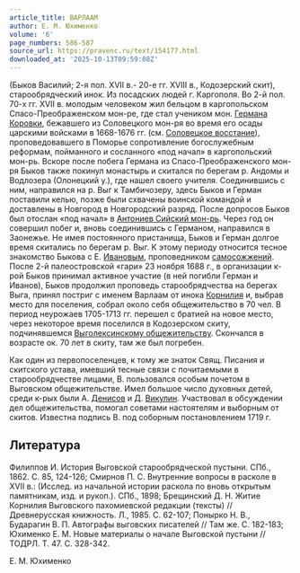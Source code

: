 ```yaml
---
article_title: ВАРЛААМ
author: Е. М. Юхименко
volume: '6'
page_numbers: 586-587
source_url: https://pravenc.ru/text/154177.html
downloaded_at: '2025-10-13T09:59:08Z'
---
```


(Быков Василий; 2-я пол. XVII в.- 20-е гг. XVIII в., Кодозерский скит), старообрядческий инок. Из посадских людей г. Каргополя. Во 2-й пол. 70-х гг. XVII в. молодым человеком жил бельцом в каргопольском Спасо-Преображенском мон-ре, где стал учеником мон. [Германа Коровки](<https://pravenc.ru/text/Германа Коровки.html>), бежавшего из Соловецкого мон-ря во время его осады царскими войсками в 1668-1676 гг. (см. [Соловецкое восстание](<https://pravenc.ru/text/Соловецкое восстание.html>)), проповедовавшего в Поморье сопротивление богослужебным реформам, пойманного и сосланного «под начал» в каргопольский мон-рь. Вскоре после побега Германа из Спасо-Преображенского мон-ря Быков также покинул монастырь и скитался по берегам р. Андомы и Водлозера (Олонецкий у.), где нашел своего учителя. Соединившись с ним, направился на р. Выг к Тамбичозеру, здесь Быков и Герман поставили келью, позже были схвачены воинской командой и доставлены в Новгород в Новгородский разряд. После допросов Быков был отослан «под начал» в [Антониев Сийский мон-рь](<https://pravenc.ru/text/АНТОНИЕВ СИЙСКИЙ ВО ИМЯ СВЯТОЙ ТРОИЦЫ МУЖСКОЙ МОНАСТЫРЬ.html>). Через год он совершил побег и, вновь соединившись с Германом, направился в Заонежье. Не имея постоянного пристанища, Быков и Герман долгое время скитались по берегам р. Выг. К этому периоду относится тесное знакомство Быкова с Е. [Ивановым](https://pravenc.ru/text/Ивановым.html), проповедником [самосожжений](https://pravenc.ru/text/самосожжения.html). После 2-й палеостровской «гари» 23 ноября 1688 г., в организации к-рой Быков принимал активное участие (в ней погибли Герман и Иванов), Быков продолжил проповедь старообрядчества на берегах Выга, принял постриг с именем Варлаам от инока [Корнилия](https://pravenc.ru/text/Корнилия.html) и, выбрав место для поселения, собрал около себя общежительство в 70 чел. В период неурожаев 1705-1713 гг. перешел с братией на новое место, через некоторое время поселился в Кодозерском скиту, подчинявшемся [Выголексинскому общежительству](<https://pravenc.ru/text/Выголексинское общежительство.html>). Скончался в возрасте ок. 70 лет в скиту, там же был погребен.

Как один из первопоселенцев, к тому же знаток Свящ. Писания и скитского устава, имевший тесные связи с почитаемыми в старообрядчестве лицами, В. пользовался особым почетом в Выговском общежительстве. Имел большое число духовных детей, среди к-рых были А. [Денисов](https://pravenc.ru/text/Денисов.html) и Д. [Викулин](https://pravenc.ru/text/Викулин.html). Участвовал в обсуждении дел общежительства, помогал советами настоятелям и выборным от скитов. Известна подпись В. под соборным постановлением 1719 г.

## Литература

Филиппов И. История Выговской старообрядческой пустыни. СПб., 1862. С. 85, 124-126; Смирнов П. С. Внутренние вопросы в расколе в XVII в.: (Исслед. из начальной истории раскола по вновь открытым памятникам, изд. и рукоп.). СПб., 1898; Брещинский Д. Н. Житие Корнилия Выговского пахомиевской редакции (тексты) // Древнерусская книжность. Л., 1985. С. 62-107; Понырко Н. В., Бударагин В. П. Автографы выговских писателей // Там же. С. 182-183; Юхименко Е. М. Новые материалы о начале Выговской пустыни // ТОДРЛ. Т. 47. С. 328-342.

Е. М. Юхименко

